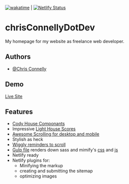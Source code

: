 
[![wakatime](https://wakatime.com/badge/github/teamallnighter/chrisConnellyDotDev2022.svg)](https://wakatime.com/badge/github/teamallnighter/chrisConnellyDotDev2022) | [![Netlify Status](https://api.netlify.com/api/v1/badges/6b48283d-0744-4386-b024-99b8e2691a9f/deploy-status)](https://app.netlify.com/sites/chrisconnellydev2022/deploys)

# chrisConnellyDotDev

My homepage for my website as freelance web developer.

## Authors

- [@Chris Connelly](https://www.github.com/teamallnighter)

## Demo

[Live Site](https://chrisconnelly.dev)


## Features

- [Cody House Componants](https://codyhouse.co/)
- Impressive [Light House Scores](https://raw.githubusercontent.com/teamallnighter/chrisConnellyDotDev2022/main/chrisconnelly.dev-recentlighthouse.json)
- [Awesome Scrolling for desktop and mobile](https://raw.githubusercontent.com/teamallnighter/chrisConnellyDotDev2022/main/main/assets/js/scroll.js)
- Stylish as heck
- [Wiggly reminders to scroll](https://raw.githubusercontent.com/teamallnighter/chrisConnellyDotDev2022/main/main/assets/js/wiggle.js)
- [Gulp file](https://raw.githubusercontent.com/teamallnighter/chrisConnellyDotDev2022/main/gulpfile.js) renders down sass and mimify's [css](https://raw.githubusercontent.com/teamallnighter/chrisConnellyDotDev2022/main/public/assets/css/style.min.css) and [js](https://raw.githubusercontent.com/teamallnighter/chrisConnellyDotDev2022/main/public/assets/js/scripts.min.js)
- Netlify ready
- Netlify plugins for:
    - Minifying the markup
    - creating and submitting the sitemap
    - optimizing images
